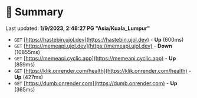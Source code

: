 # 📖 Summary
Last updated: **1/9/2023, 2:48:27 PG "Asia/Kuala_Lumpur"**

- `GET` [https://hastebin.ujol.dev](https://hastebin.ujol.dev) - **Up** (600ms)
- `GET` [https://memeapi.ujol.dev](https://memeapi.ujol.dev) - **Down** (10855ms)
- `GET` [https://memeapi.cyclic.app](https://memeapi.cyclic.app) - **Up** (859ms)
- `GET` [https://klik.onrender.com/health](https://klik.onrender.com/health) - **Up** (427ms)
- `GET` [https://dumb.onrender.com](https://dumb.onrender.com) - **Up** (365ms)
